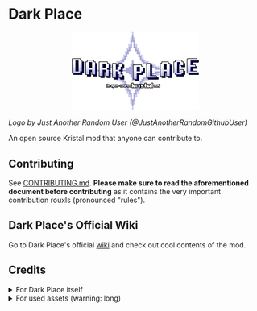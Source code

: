 # Dark Place

<p align="center" width="100%">
<img src="logo.png" alt="Dark Place - An open-source KRISTAL mod (logo)" width="50%" />
</p>

*Logo by Just Another Random User (@JustAnotherRandomGithubUser)*

An open source Kristal mod that anyone can contribute to.

## Contributing
See [CONTRIBUTING.md](CONTRIBUTING.md). **Please make sure to read the aforementioned document before contributing** as it contains the very important contribution rouxls (pronounced "rules").

## Dark Place's Official Wiki
Go to Dark Place's official [wiki](https://dark-place.fandom.com/wiki/Dark_Place_Wiki) and check out cool contents of the mod.

## Credits

<details><summary>For Dark Place itself</summary>

* Racckoon - Mod idea, Contributor
* BrandonK7200 - Making the GitHub page, Contributor
* AcousticJamm - Name idea, Contributor
* Anonymously_Present - Contributor
* Simbel - Contributor
* Just Another Random User - Contributor
* Charbomber - Contributor
* Bor - Contributor
* vitellary - Contributor
* Dobby233Liu - Contributor
* Willow with a W - Contributor
* DeltaVelvet - Contributor
* Pinto Molhado - Contributor
* Agent 7 - Contributor
* Riverstar (Sumire) - Contributor
* AlexGamingSW - Contributor
* Tick - Contributor
* PatateAuBeurr - Contributor
* SciSpaceProductions - Contributor

<a href="https://github.com/BrandonK7200/Dark-Place/graphs/contributors">
  <img src="https://contrib.rocks/image?repo=BrandonK7200/Dark-Place" />
</a>

</details>

<details><summary>For used assets (warning: long)</summary>

* Kristal Team - Creating the Kristal engine
* Toby Fox - Original author for Undertale and Deltarune
* Lena Raine - Composer for "Hug for Ralsei" and "Lullaby for Lancer"
* Sam Deluxe#0057 - X-Slash code
* KateBulka#2611 - Shadowman Library, Light Transition Library, & more
* HUECYCLES - Custom BG Library code
* The Winterer - Original author for Deltarune: Chapter Rewritten
* Brylee - Original author for Deltarune: Ozymandias, dialogue portraits for Rook
* Mr. Luwigi - Rook, DZ & NG sprites
* FireRainV#1958 - MoreParty Library
* TrashcatYT#6658 - Blue Soul Library
* TheMaxine - Original author for Ribbit
* RhenaudTheLukark - Original author for Unitale/Create Your Frisk/Create Your Kris
* STD Repaints - Original author for Deltarune Repainted
* RynoGG - Original author for Deltatraveler
* atliylol - Original author for MOBDT
* Stardust - [NYCTBA Earthbound Remix](https://soundcloud.com/speedwaystardst/nows-your-chance-to-be-a-earthbound-remix)
* MrkySpices - Deltarune-styled Backrooms tileset
* FireStar8903 - Made music for the Pasta Pack Shop
* OMOCAT, LLC - Original author for OMORI
* Ninomae Ina'nis - Creator and designer of the Takodachis
* HAL Laboratories - Original author for Kirby
* Tour de Pizza - Original authors for Pizza Tower
* Eminus - Original author for Mario's Mystery Meat
* Lester Vine - Original author of Super Diagonal Mario 2
* Askywalker - Original author of Starwalker party sprites
* Discarded_Vessel - Original author of Kris LW battle sprites
* AccurateJaney - Original author of Susie and Noelle LW battle sprites
* ATLUS - Original authors of SMT and every single SMT spinoff ever
* Findus - Creator of Croustibat
* Scott Cawthon - Creator of the Five Nights at Freddy's franchise

</details>
